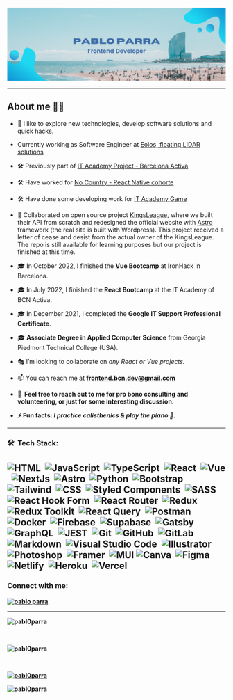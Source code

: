 <a href="https://github.com/Pabl0Parra">![Pabl0Parra Profile SVG](./assets/profile.svg)</a>

---

<!-- Description about me -->
<h2> About me 👨‍💻 </h2>

- 🔭 I like to explore new technologies, develop software solutions and quick hacks.

- Currently working as Software Engineer at [Eolos, floating LIDAR solutions](https://www.eolossolutions.com)

- 🛠 Previously part of [IT Academy Project - Barcelona Activa](https://github.com/IT-Academy-BCN/ita-directory)

- 🛠 Have worked for [No Country - React Native cohorte](https://github.com/No-Country/C9-47-ft-ReactNative)

- 🛠 Have done some developing work for [IT Academy Game](https://github.com/vicenlu/ita-game)

- :handshake: Collaborated on open source project [KingsLeague](https://github.com/midudev/kings-league-project), where we built their API from scratch and redesigned the official website with [Astro](https://astro.build/) framework (the real site is built with Wordpress). This project received a letter of cease and desist from the actual owner of the KingsLeague. The repo is still available for learning purposes but our project is finished at this time.

- 🎓 In October 2022, I finished the <strong>Vue Bootcamp</strong> at IronHack in Barcelona.

- :mortar_board: In July 2022, I finished the <strong>React Bootcamp</strong> at the IT Academy of BCN Activa.

- :mortar_board: In December 2021, I completed the <strong>Google IT Support Professional Certificate</strong>.

- :mortar_board: <strong>Associate Degree in Applied Computer Science</strong> from Georgia Piedmont Technical College (USA).




- :performing_arts: I’m looking to collaborate on <em>any React or Vue projects.</em>

- 📫 You can reach me at <strong>frontend.bcn.dev@gmail.com<strong>

- 💬 &nbsp;Feel free to reach out to me for pro bono consulting and volunteering, or just for some interesting discussion.
- ⚡ Fun facts: <em>I practice calisthenics & play the piano :musical_keyboard:.</em>

---

<h3>🛠 &nbsp;Tech Stack:</h3>

![HTML](https://img.shields.io/badge/-HTML-05122A?style=flat&logo=HTML5)&nbsp;
![JavaScript](https://img.shields.io/badge/-JavaScript-05122A?style=flat&logo=javascript)&nbsp;
![TypeScript](https://img.shields.io/badge/-Typescript-05122A?style=flat&logo=typescript)&nbsp;
![React](https://img.shields.io/badge/-React-05122A?style=flat&logo=react)&nbsp;
![Vue](https://img.shields.io/badge/-Vue.js-05122A?style=flat&logo=vuedotjs)&nbsp;
![NextJs](https://img.shields.io/badge/-Next.js-05122A?style=flat&logo=nextdotjs)&nbsp;
![Astro](https://img.shields.io/badge/-Astro-05122A?style=flat&logo=astro)&nbsp;
![Python](https://img.shields.io/badge/-Python-05122A?style=flat&logo=python)&nbsp;
![Bootstrap](https://img.shields.io/badge/-Bootstrap-05122A?style=flat&logo=bootstrap&logoColor=563D7C)&nbsp;
![Tailwind](https://img.shields.io/badge/-TailwindCSS-05122A?style=flat&logo=tailwindcss&logoColor=563D7C)&nbsp; 
![CSS](https://img.shields.io/badge/-CSS-05122A?style=flat&logo=CSS3&logoColor=1572B6)&nbsp;
![Styled Components](https://img.shields.io/badge/-Styled--Components-05122A?style=flat&logo=styled-components)&nbsp;
![SASS](https://img.shields.io/badge/-SASS-05122A?style=flat&logo=SASS)&nbsp;
![React Hook Form](https://img.shields.io/badge/React%20Hook%20Form-05122A?style=flat&logo=reacthookform)&nbsp;
![React Router](https://img.shields.io/badge/React_Router-05122A?style=flat&logo=react-router)&nbsp;
![Redux](https://img.shields.io/badge/-Redux-05122A?style=flat&logo=redux&logoColor=563D7C)&nbsp;
![Redux Toolkit](https://img.shields.io/badge/-Redux%20Toolkit-05122A?style=flat&logo=reduxtoolkit)&nbsp;
![React Query](https://img.shields.io/badge/-React%20Query-05122A?style=flat&logo=react%20query)&nbsp;
![Postman](https://img.shields.io/badge/-Postman-05122A?style=flat&logo=Postman)&nbsp;
![Docker](https://img.shields.io/badge/-Docker-05122A?style=flat&logo=Docker)&nbsp;
![Firebase](https://img.shields.io/badge/Firebase-05122A?style=flat&logo=Firebase)&nbsp;
![Supabase](https://img.shields.io/badge/Supabase-05122A?style=flat&logo=Supabase)&nbsp;
![Gatsby](https://img.shields.io/badge/Gatsby-05122A?style=flat&logo=gatsby)&nbsp;
![GraphQL](https://img.shields.io/badge/-GraphQL-05122A?style=flat&logo=graphql)&nbsp;
![JEST](https://img.shields.io/badge/-JEST-05122A?style=flat&logo=JEST)&nbsp; 
![Git](https://img.shields.io/badge/-Git-05122A?style=flat&logo=git)&nbsp;
![GitHub](https://img.shields.io/badge/-GitHub-05122A?style=flat&logo=github)&nbsp;
![GitLab](https://img.shields.io/badge/gitlab-05122A?style=flat&logo=gitlab)
![Markdown](https://img.shields.io/badge/-Markdown-05122A?style=flat&logo=markdown)&nbsp;
![Visual Studio Code](https://img.shields.io/badge/-Visual%20Studio%20Code-05122A?style=flat&logo=visual-studio-code&logoColor=007ACC)&nbsp;
![Illustrator](https://img.shields.io/badge/-Illustrator-05122A?style=flat&logo=adobe-illustrator)&nbsp;
![Photoshop](https://img.shields.io/badge/-Photoshop-05122A?style=flat&logo=adobe-photoshop)&nbsp;
![Framer](https://img.shields.io/badge/Framer-05122A?style=flat&logo=Framer)&nbsp;
![MUI](https://img.shields.io/badge/MUI-05122A?style=flat&logo=mui)
![Canva](https://img.shields.io/badge/Canva-05122A?style=flat&logo=canva)&nbsp;
![Figma](https://img.shields.io/badge/figma-05122A?style=flat&logo=figma)&nbsp;
![Netlify](https://img.shields.io/badge/netlify-05122A?style=flat&logo=netlify&logoColor=#00C7B7)&nbsp;
![Heroku](https://img.shields.io/badge/heroku-05122A?style=flat&logo=heroku)&nbsp;
![Vercel](https://img.shields.io/badge/vercel-05122A?style=flat&logo=vercel)&nbsp;
---

<h3 align="left">Connect with me:</h3>
<p align="left">
<a href="https://linkedin.com/in/pablo parra" target="blank"><img align="center" src="https://raw.githubusercontent.com/rahuldkjain/github-profile-readme-generator/master/src/images/icons/Social/linked-in-alt.svg" alt="pablo parra" height="30" width="40" /></a>

</p>  
  
---

<img src="https://github-readme-stats.vercel.app/api/top-langs?username=pabl0parra&show_icons=true&locale=en&theme=github_dark&layout=compact" alt="pabl0parra" /></p><br/>

<img src="https://github-readme-stats.vercel.app/api?username=pabl0parra&show_icons=true&theme=github_dark&locale=en" alt="pabl0parra" /></p><br/>

<a href="https://github.com/ryo-ma/github-profile-trophy"><img src="https://github-profile-trophy.vercel.app/?username=pabl0parra&theme=github_dark" alt="pabl0parra" /></a> </p>
  
<img src="https://komarev.com/ghpvc/?username=pabl0parra&label=Profile%20views&style=flat" alt="pabl0parra" /> </p>

